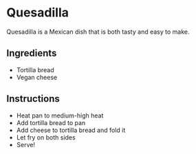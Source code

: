 # Quesadilla

Quesadilla is a Mexican dish that is both tasty and easy to make.

## Ingredients

- Tortilla bread
- Vegan cheese

## Instructions

- Heat pan to medium-high heat
- Add tortilla bread to pan
- Add cheese to tortilla bread and fold it
- Let fry on both sides
- Serve!
